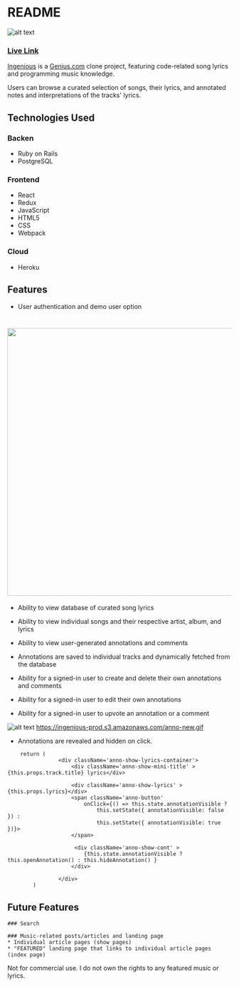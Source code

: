 # README

![alt text](https://github.com/marikasanuki/Ingenious/blob/master/app/assets/images/ingenious-logo.png "Ingenious")

### [Live Link](https://ingenious-app.herokuapp.com/)

[Ingenious](https://ingenious-app.herokuapp.com/) is a [Genius.com](https://genius.com/) clone project, featuring code-related song lyrics and programming music knowledge. 

Users can browse a curated selection of songs, their lyrics, and annotated notes and interpretations of the tracks' lyrics. 

## Technologies Used

### Backen
* Ruby on Rails
* PostgreSQL

### Frontend
* React
* Redux
* JavaScript
* HTML5
* CSS
* Webpack

### Cloud
* Heroku

## Features

* User authentication and demo user option

<h1 align="center">
  <img src="https://github.com/marikasanuki/Ingenious/blob/master/app/assets/images/demo_images/ingenious-index.gif" width="600" height="auto" align="center"/>
</h1>

* Ability to view database of curated song lyrics

* Ability to view individual songs and their respective artist, album, and lyrics

* Ability to view user-generated annotations and comments

* Annotations are saved to individual tracks and dynamically fetched from the database

* Ability for a signed-in user to create and delete their own annotations and comments

* Ability for a signed-in user to edit their own annotations

* Ability for a signed-in user to upvote an annotation or a comment

![alt text](https://ingenious-prod.s3.amazonaws.com/anno-new.gif "Ingenious annotations")
https://ingenious-prod.s3.amazonaws.com/anno-new.gif
* Annotations are revealed and hidden on click.

```
    return (
                <div className='anno-show-lyrics-container'>
                    <div className='anno-show-mini-title' >{this.props.track.title} lyrics</div>

                    <div className='anno-show-lyrics' >{this.props.lyrics}</div>
                    <span className='anno-button'
                        onClick={() => this.state.annotationVisible ?
                            this.setState({ annotationVisible: false }) :
                            this.setState({ annotationVisible: true })}>
                    </span>
                    
                     <div className='anno-show-cont' >
                        {this.state.annotationVisible ? this.openAnnotation() : this.hideAnnotation() }
                    </div>
            
                </div>
        )
```

## Future Features

    ### Search

    ### Music-related posts/articles and landing page 
    * Individual article pages (show pages)
    * "FEATURED" landing page that links to individual article pages (index page)

Not for commercial use. I do not own the rights to any featured music or lyrics.
